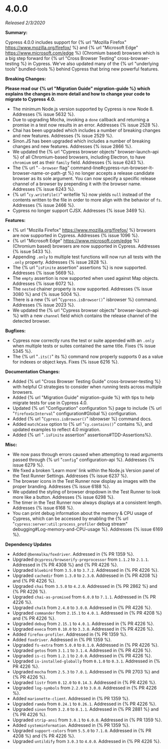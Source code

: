 # 4.0.0

*Released 2/3/2020*

**Summary:**

Cypress 4.0.0 includes support for {% url "Mozilla Firefox" https://www.mozilla.org/firefox/ %} and {% url "Microsoft Edge" https://www.microsoft.com/edge %} (Chromium based) browsers which is a big step forward for {% url "Cross Browser Testing" cross-browser-testing %} in Cypress. We've also updated many of the {% url "underlying tools" bundled-tools %} behind Cypress that bring new powerful features.

**Breaking Changes:**

**Please read our {% url "Migration Guide" migration-guide %} which explains the changes in more detail and how to change your code to migrate to Cypress 4.0.**

- The minimum Node.js version supported by Cypress is now Node 8. Addresses {% issue 5632 %}.
- Due to upgrading Mocha, invoking a `done` callback and returning a promise in a test now results in an error. Addresses {% issue 2528 %}.
- Chai has been upgraded which includes a number of breaking changes and new features. Addresses {% issue 2529 %}.
- Sinon.JS has been upgraded which includes a number of breaking changes and new features. Addresses {% issue 2866 %}.
- We updated the {% url "Cypress browser objects" browser-launch-api %} of all Chromium-based browsers, including Electron, to have `chromium` set as their `family` field. Addresses {% issue 6243 %}.
- The {% url "`--browser` flag" command-line#cypress-run-browser-lt-browser-name-or-path-gt %} no longer accepts a release candidate browser as its sole argument. You can now specify a specific release channel of a browser by prepending it with the browser name. Addresses {% issue 6243 %}.
- {% url "`cy.writeFile()`" writefile %} now yields `null` instead of the contents written to the file in order to more align with the behavior of `fs`. Addresses {% issue 2466 %}.
- Cypress no longer support CJSX. Addresses {% issue 3469 %}.

**Features:**

- {% url "Mozilla Firefox" https://www.mozilla.org/firefox/ %} browsers are now supported in Cypress. Addresses {% issue 1096 %}.
- {% url "Microsoft Edge" https://www.microsoft.com/edge %} (Chromium based) browsers are now supported in Cypress. Addresses {% issue 5433 %}.
- Appending `.only` to multiple test functions will now run all tests with the `.only` property. Addresses {% issue 2828 %}.
- The {% url "`isFinite` assertion" assertions %} is now supported. Addresses {% issue 5669 %}.
- The `empty` assertion is now supported when used against Map objects. Addresses {% issue 6072 %}.
- The `nested` chainer property is now supported. Addresses {% issue 3080 %} and {% issue 5004 %}.
- There is a new {% url "`Cypress.isBrowser()`" isbrowser %} command. Addresses {% issue 2023 %}.
- We updated the {% url "Cypress browser objects" browser-launch-api %} with a new `channel` field which contains the release channel of the detected browser.

**Bugfixes:**

- Cypress now correctly runs the test or suite appended with an `.only` when multiple tests or suites contained the same title. Fixes {% issue 5345 %}.
- The {% url "`.its()`" its %} command now properly supports 0 as a value for indexes or object keys. Fixes {% issue 6216 %}.

**Documentation Changes:**

- Added {% url "Cross Browser Testing Guide" cross-browser-testing %} with helpful CI strategies to consider when running tests across multiple browsers.
- Added {% url "Migration Guide" migration-guide %} with tips to help migrate tests for use in Cypress 4.0.
- Updated {% url "Configuration" configuration %} page to include {% url "`firefoxGcInterval`" configuration#Global %} configuration.
- Added {% url "`Cypress.isBrowser()`" isbrowser %} command docs.
- Added `matchCase` option to {% url "`cy.contains()`" contains %}, and updated examples to reflect 4.0 migration.
- Added {% url "`.isFinite` assertion" assertions#TDD-Assertions%}.

**Misc:**

- We now pass through errors caused when attempting to read arguments passed through {% url "`config`" configuration-api %}. Addresses {% issue 6279 %}.
- We fixed a broken 'Learn more' link within the Node.js Version panel of the Test Runner Settings. Addresses {% issue 6237 %}.
- The browser icons in the Test Runner now display as images with the proper branding. Addresses {% issue 6188 %}.
- We updated the styling of browser dropdown in the Test Runner to look more like a button. Addresses {% issue 6298 %}.
- The timer in the Test Runner now always displays at a consistent length. Addresses {% issue 6168 %}.
- You can print debug information about the memory & CPU usage of Cypress, which can be accessed by enabling the {% url "`cypress:server:util:process_profiler` debug stream" debugging#Log-memory-and-CPU-usage %}. Addresses {% issue 6169 %}.

**Dependency Updates**

- Added `@benmalka/foxdriver`. Addressed in {% PR 1359 %}.
- Upgraded `@cypress/browserify-preprocessor` from `1.1.2` to `2.1.1`. Addressed in {% PR 4308 %} and {% PR 4226 %}.
- Upgraded `bluebird` from `3.5.0` to `3.7.2`. Addressed in {% PR 4226 %}.
- Upgraded `cachedir` from `1.3.0` to `2.3.0`. Addressed in {% PR 4208 %} and {% PR 4226 %}.
- Upgraded `chai` from `3.5.0` to `4.2.0`. Addressed in {% PR 2862 %} and {% PR 4226 %}.
- Upgraded `chai-as-promised` from `6.0.0` to `7.1.1`. Addressed in {% PR 4226 %}.
- Upgraded `chalk` from `2.4.0` to `3.0.0`. Addressed in {% PR 4226 %}.
- Upgraded `commander` from `2.15.1` to `4.0.1`. Addressed in {% PR 4208 %} and {% PR 4226 %}.
- Upgraded `debug` from `2.15.1` to `4.0.1`. Addressed in {% PR 4226 %}.
- Upgraded `execa` from `0.10.0` to `3.3.0`. Addressed in {% PR 4226 %}.
- Added `firefox-profiler`. Addressed in {% PR 1359 %}.
- Added `foxdriver`. Addressed in {% PR 1359 %}.
- Upgraded `fs-extra` from `5.0.0` to `8.1.0`. Addressed in {% PR 4226 %}.
- Upgraded `getos` from `3.1.1` to `3.1.4`. Addressed in {% PR 4226 %}.
- Upgraded `is-ci` from `1.2.1` to `2.0.0`. Addressed in {% PR 4226 %}.
- Upgraded `is-installed-globally` from `0.1.0` to `0.3.1`. Addressed in {% PR 4226 %}.
- Upgraded `mocha` from `2.5.3` to `7.0.1`. Addressed in {% PR 2703 %} and {% PR 4226 %}.
- Upgraded `listr` from `0.12.0` to `0.14.3`. Addressed in {% PR 4226 %}.
- Upgraded `log-symbols` from `2.2.0` to `3.0.0`. Addressed in {% PR 4226 %}.
- Added `marionette-client`. Addressed in {% PR 1359 %}.
- Upgraded `ramda` from `0.24.1` to `0.26.1`. Addressed in {% PR 4226 %}.
- Upgraded `sinon` from `3.2.0` to `8.1.1`. Addressed in {% PR 2881 %} and {% PR 4226 %}.
- Upgraded `strip-ansi` from `3.0.1` to `6.0.0`. Addressed in {% PR 1359 %}.
- Added `systeminformation`. Addressed in {% PR 1359 %}.
- Upgraded `support-colors` from `5.5.0` to `7.1.0`. Addressed in {% PR 4208 %} and {% PR 4226 %}.
- Upgraded `untildify` from `3.0.3` to `4.0.0`. Addressed in {% PR 4226 %}.
